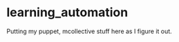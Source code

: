 learning_automation
===================

Putting my puppet, mcollective stuff here as I figure it out.
